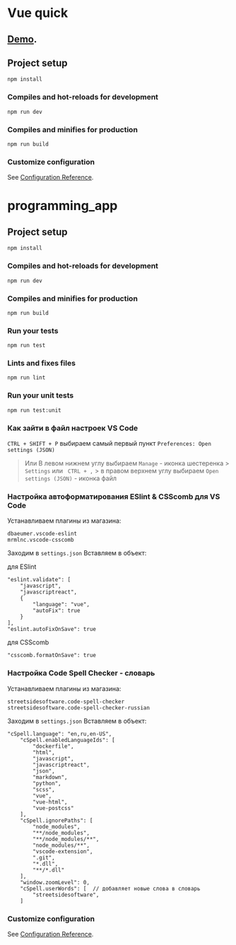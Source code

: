 # Vue quick 

## [Demo](https://lowrider-fn.github.io/vue-quick/).

## Project setup
```
npm install
```

### Compiles and hot-reloads for development
```
npm run dev
```

### Compiles and minifies for production
```
npm run build
```
### Customize configuration
See [Configuration Reference](https://cli.vuejs.org/config/).
# programming_app

## Project setup
```
npm install
```

### Compiles and hot-reloads for development
```
npm run dev
```

### Compiles and minifies for production
```
npm run build
```

### Run your tests
```
npm run test
```

### Lints and fixes files
```
npm run lint
```

### Run your unit tests
```
npm run test:unit
```
### Как зайти в файл настроек VS Code
``` CTRL + SHIFT + P ```  выбираем самый первый пункт ``` Preferences: Open settings (JSON) ```
>Или 
>В левом нижнем углу выбираем ``` Manage ``` - иконка шестеренка > ``` Settings ``` или ``` CTRL + ,```  >  в правом верхнем углу выбираем ``` Open settings (JSON) ``` - иконка файл

### Настройка автоформатирования ESlint & CSScomb для VS Code
Устанавливаем плагины из магазина:
```
dbaeumer.vscode-eslint
mrmlnc.vscode-csscomb
```

Заходим в ``` settings.json ```
Вставляем в объект:

для ESlint
```
"eslint.validate": [
    "javascript",
    "javascriptreact",
    {
        "language": "vue",
        "autoFix": true
    }
],
"eslint.autoFixOnSave": true
```

для CSScomb
```
"csscomb.formatOnSave": true
```
### Настройка Code Spell Checker - словарь
Устанавливаем плагины из магазина:
```
streetsidesoftware.code-spell-checker
streetsidesoftware.code-spell-checker-russian
```

Заходим в ``` settings.json ```
Вставляем в объект:
```
"cSpell.language": "en,ru,en-US",
    "cSpell.enabledLanguageIds": [
        "dockerfile",
        "html",
        "javascript",
        "javascriptreact",
        "json",
        "markdown",
        "python",
        "scss",
        "vue",
        "vue-html",
        "vue-postcss"
    ],
    "cSpell.ignorePaths": [
        "node_modules",        
        "**/node_modules",     
        "**/node_modules/**", 
        "node_modules/**",     
        "vscode-extension",    
        ".git",                
        "*.dll",               
        "**/*.dll"             
    ],
    "window.zoomLevel": 0,
    "cSpell.userWords": [  // добавляет новые слова в словарь
        "streetsidesoftware", 
    ]
```

### Customize configuration
See [Configuration Reference](https://cli.vuejs.org/config/).
